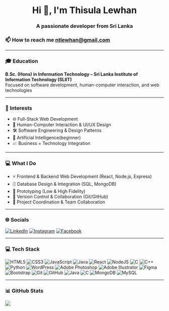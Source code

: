 <h1 align="center">Hi 👋, I'm Thisula Lewhan</h1>
<h3 align="center">A passionate developer from Sri Lanka</h3>

### 📫 How to reach me **ntlewhan@gmail.com**

---

### 🎓 Education  
**B.Sc. (Hons) in Information Technology – Sri Lanka Institute of Information Technology (SLIIT)**  
Focused on software development, human-computer interaction, and web technologies  

---

### 🔎 Interests  
- 🌐 Full-Stack Web Development  
- 🎨 Human-Computer Interaction & UI/UX Design  
- 🛠️ Software Engineering & Design Patterns  
- 🤖 Artificial Intelligence(beginner)  
- 📈 Business + Technology Integration  

---

### 💻 What I Do  
- ⚡ Frontend & Backend Web Development (React, Node.js, Express)  
- 🗄️ Database Design & Integration (SQL, MongoDB)  
- 📝 Prototyping (Low & High Fidelity)  
- 🔧 Version Control & Collaboration (Git/GitHub)  
- 📅 Project Coordination & Team Collaboration  

---


### 🌐 Socials
[![LinkedIn](https://img.shields.io/badge/LinkedIn-%230077B5.svg?logo=linkedin&logoColor=white)](http://linkedin.com/in/thisula-lewhan) [![Instagram](https://img.shields.io/badge/Instagram-%23E4405F.svg?logo=Instagram&logoColor=white)](https://instagram.com/thisula._) [![Facebook](https://img.shields.io/badge/Facebook-%231877F2.svg?logo=Facebook&logoColor=white)](https://www.facebook.com/n.thisula/)

---

### 💻 Tech Stack
![HTML5](https://img.shields.io/badge/html5-%23E34F26.svg?style=for-the-badge&logo=html5&logoColor=white) ![CSS3](https://img.shields.io/badge/css3-%231572B6.svg?style=for-the-badge&logo=css3&logoColor=white) ![JavaScript](https://img.shields.io/badge/javascript-%23323330.svg?style=for-the-badge&logo=javascript&logoColor=%23F7DF1E) ![Java](https://img.shields.io/badge/java-%23ED8B00.svg?style=for-the-badge&logo=openjdk&logoColor=white) ![React](https://img.shields.io/badge/react-%2320232a.svg?style=for-the-badge&logo=react&logoColor=%2361DAFB) ![NodeJS](https://img.shields.io/badge/node.js-6DA55F?style=for-the-badge&logo=node.js&logoColor=white) ![C](https://img.shields.io/badge/c-%2300599C.svg?style=for-the-badge&logo=c&logoColor=white) ![C++](https://img.shields.io/badge/c++-%2300599C.svg?style=for-the-badge&logo=c%2B%2B&logoColor=white) ![Python](https://img.shields.io/badge/python-3670A0?style=for-the-badge&logo=python&logoColor=ffdd54) ![WordPress](https://img.shields.io/badge/WordPress-%23117AC9.svg?style=for-the-badge&logo=WordPress&logoColor=white) ![Adobe Photoshop](https://img.shields.io/badge/adobe%20photoshop-%2331A8FF.svg?style=for-the-badge&logo=adobe%20photoshop&logoColor=white) ![Adobe Illustrator](https://img.shields.io/badge/adobe%20illustrator-%23FF9A00.svg?style=for-the-badge&logo=adobe%20illustrator&logoColor=white) ![Figma](https://img.shields.io/badge/figma-%23F24E1E.svg?style=for-the-badge&logo=figma&logoColor=white) ![Bootstrap](https://img.shields.io/badge/bootstrap-%238511FA.svg?style=for-the-badge&logo=bootstrap&logoColor=white) ![Git](https://img.shields.io/badge/git-%23F05033.svg?style=for-the-badge&logo=git&logoColor=white) ![GitHub](https://img.shields.io/badge/github-%23121011.svg?style=for-the-badge&logo=github&logoColor=white) ![Java](https://img.shields.io/badge/java-%23ED8B00.svg?style=for-the-badge&logo=openjdk&logoColor=white) ![C](https://img.shields.io/badge/c-%2300599C.svg?style=for-the-badge&logo=c&logoColor=white) ![MongoDB](https://img.shields.io/badge/MongoDB-%234ea94b.svg?style=for-the-badge&logo=mongodb&logoColor=white) ![MySQL](https://img.shields.io/badge/mysql-4479A1.svg?style=for-the-badge&logo=mysql&logoColor=white)

---

### 📊 GitHub Stats
![](https://github-readme-stats.vercel.app/api/top-langs/?username=thisulalewhan&theme=dark&hide_border=false&include_all_commits=false&count_private=false&layout=compact)

<!-- Proudly created with GPRM ( https://gprm.itsvg.in ) -->
